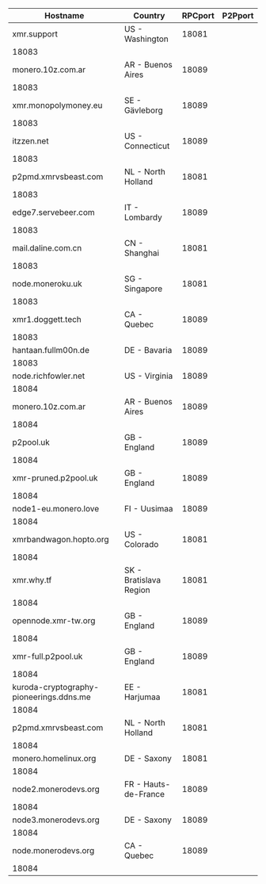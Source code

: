 Hostname | Country | RPCport | P2Pport
--- | --- | --- | ---
xmr.support | US - Washington | 18081
 | 18083
monero.10z.com.ar | AR - Buenos Aires | 18089
 | 18083
xmr.monopolymoney.eu | SE - Gävleborg | 18089
 | 18083
itzzen.net | US - Connecticut | 18089
 | 18083
p2pmd.xmrvsbeast.com | NL - North Holland | 18081
 | 18083
edge7.servebeer.com | IT - Lombardy | 18089
 | 18083
mail.daline.com.cn | CN - Shanghai | 18081
 | 18083
node.moneroku.uk | SG - Singapore | 18081
 | 18083
xmr1.doggett.tech | CA - Quebec | 18089
 | 18083
hantaan.fullm00n.de | DE - Bavaria | 18089
 | 18083
node.richfowler.net | US - Virginia | 18089
 | 18084
monero.10z.com.ar | AR - Buenos Aires | 18089
 | 18084
p2pool.uk | GB - England | 18089
 | 18084
xmr-pruned.p2pool.uk | GB - England | 18089
 | 18084
node1-eu.monero.love | FI - Uusimaa | 18089
 | 18084
xmrbandwagon.hopto.org | US - Colorado | 18081
 | 18084
xmr.why.tf | SK - Bratislava Region | 18081
 | 18084
opennode.xmr-tw.org | GB - England | 18089
 | 18084
xmr-full.p2pool.uk | GB - England | 18089
 | 18084
kuroda-cryptography-pioneerings.ddns.me | EE - Harjumaa | 18081
 | 18084
p2pmd.xmrvsbeast.com | NL - North Holland | 18081
 | 18084
monero.homelinux.org | DE - Saxony | 18081
 | 18084
node2.monerodevs.org | FR - Hauts-de-France | 18089
 | 18084
node3.monerodevs.org | DE - Saxony | 18089
 | 18084
node.monerodevs.org | CA - Quebec | 18089
 | 18084
